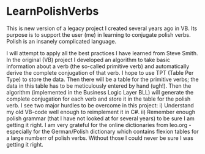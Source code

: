 # LearnPolishVerbs
This is new version of a legacy project I created several years ago in VB.
Its purpose is to support the user (me) in learning to conjugate polish verbs. Polish is an insanely complicated language.

I will attempt to apply all the best practices I have learned from Steve Smith.
In the original (VB) project I developed an algorithm to take basic information about a verb (the so-called primitive verb) and automatically derive the complete conjugation of that verb.
I hope to use TPT (Table Per Type) to store the data. Then there will be a table for the primitive verbs; the data in this table has to be meticulously entered by hand (ugh!). Then the algorithm (implemented in the Business Logic Layer BLL) will generate the complete conjugation for each verb and store it in the table for the polish verb.
I see two major hurdles to be overcome in this project:
i)  Understand my old VB-code well enough to reimplement it in C#.
ii) Remember enough polish grammar (that I have not looked at for several years) to be sure I am getting it right.
I am very grateful for the online dictionaries from leo.org - especially for the German/Polish dictionary which contains flexion tables for a large numberr of polish verbs. Without those I could never be sure I was getting it right.
